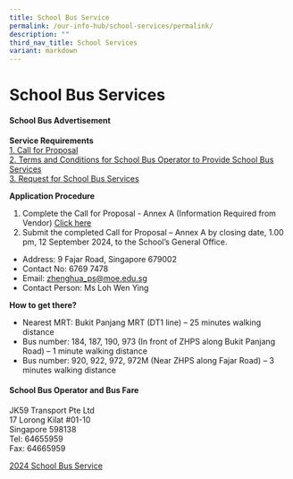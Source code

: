 ```yaml
---
title: School Bus Service
permalink: /our-info-hub/school-services/permalink/
description: ""
third_nav_title: School Services
variant: markdown
---
```

# School Bus Services

#### School Bus Advertisement

**Service Requirements**<br>
[1. Call for Proposal](/files/Our%20Info%20Hub/Bus%20Docs%202024/Call_for_Proposals__For_Single_Bus_Service_.pdf)<br>
[2. Terms and Conditions for School Bus Operator to Provide School Bus Services](/files/Our%20Info%20Hub/Bus%20Docs%202024/TC_for_School_Bus_Operator_to_Provide_School_Bus_Services__For_Single_Bus_Service_.pdf)<br>
[3. Request for School Bus Services](/files/Our%20Info%20Hub/Bus%20Docs%202024/Request_for_School_Bus_Service_and_TC_Governing_the_Requests_for_Services___For_Single_Bus_Service_.pdf)<br>

**Application Procedure**<br>

1. Complete the Call for Proposal - Annex A (Information Required from Vendor)
[Click here](/files/Our%20Info%20Hub/Bus%20Docs%202024/Annex_A___Information_from_Vendor__For_Single_Bus_Service_.pdf)<br>
2. Submit the completed Call for Proposal – Annex A by closing date, 1.00 pm, 12 September 2024, to the School’s General Office.<br>

* Address: 9 Fajar Road, Singapore 679002<br>
* Contact No: 6769 7478<br>
* Email: zhenghua_ps@moe.edu.sg<br>
* Contact Person: Ms Loh Wen Ying<br>

**How to get there?**<br>

* Nearest MRT: Bukit Panjang MRT (DT1 line) – 25 minutes walking distance<br>
* Bus number: 184, 187, 190, 973 (In front of ZHPS along Bukit Panjang Road) – 1 minute walking distance<br>
* Bus number: 920, 922, 972, 972M (Near ZHPS along Fajar Road) – 3 minutes walking distance<br>



#### School Bus Operator and Bus Fare<br>
JK59 Transport Pte Ltd <br>
17 Lorong Kilat #01-10<br>
Singapore 598138<br>
Tel: 64655959<br>
Fax: 64665959<br>

[2024 School Bus Service](/files/Our%20Info%20Hub/2024%20zhps%20bus%20price%20list.pdf)